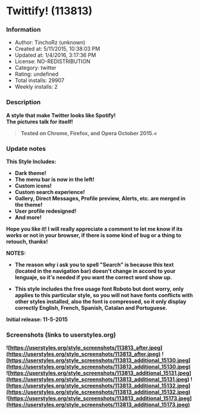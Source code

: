 # Twittify! (113813)

### Information
- Author: TinchoRz (unknown)
- Created at: 5/11/2015, 10:38:03 PM
- Updated at: 1/4/2016, 3:17:36 PM
- License: NO-REDISTRIBUTION
- Category: twitter
- Rating: undefined
- Total installs: 29907
- Weekly installs: 2


### Description
<b>A style that make Twitter looks like Spotify! </br>
The pictures talk for itself!
<br>
>Tested on Chrome, Firefox, and Opera October 2015.<

### Update notes
<strong>This Style Includes:</strong>

- Dark theme!
- The menu bar is now in the left!
- Custom icons!
- Custom search experience!
- Gallery, Direct Messages, Profile preview, Alerts, etc. are merged in the theme!
- User profile redesigned!
- And more!

Hope you like it!
I will really appreciate a comment to let me know if its works or not in your browser, if there is some kind of bug or a thing to retouch, thanks!


<strong>NOTES:</strong>

- The reason why i ask you to spell "Search" is because this text (located in the navigation bar) doesn't change in accord to your lenguaje, so it's needed if you want the correct word show up.

- This style includes the free usage font Roboto but dont worry, only applies to this particular style, so you will not have fonts conflicts with other styles installed, also the font is compressed, so it only display correctly English, French, Spanish, Catalan and Portuguese.

Initial release: 11-5-2015

### Screenshots (links to userstyles.org)
![https://userstyles.org/style_screenshots/113813_after.jpeg](https://userstyles.org/style_screenshots/113813_after.jpeg)
![https://userstyles.org/style_screenshots/113813_additional_15130.jpeg](https://userstyles.org/style_screenshots/113813_additional_15130.jpeg)
![https://userstyles.org/style_screenshots/113813_additional_15131.jpeg](https://userstyles.org/style_screenshots/113813_additional_15131.jpeg)
![https://userstyles.org/style_screenshots/113813_additional_15132.jpeg](https://userstyles.org/style_screenshots/113813_additional_15132.jpeg)
![https://userstyles.org/style_screenshots/113813_additional_15173.jpeg](https://userstyles.org/style_screenshots/113813_additional_15173.jpeg)

